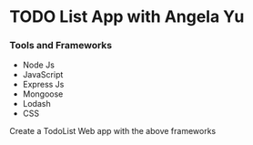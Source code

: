 # TODO List App with Angela Yu
### Tools and Frameworks
- Node Js
- JavaScript
- Express Js
- Mongoose
- Lodash
- CSS

Create a TodoList Web app with the above frameworks

